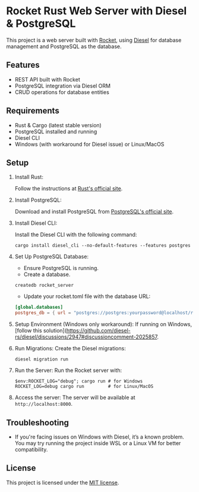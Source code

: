 # Rocket Rust Web Server with Diesel & PostgreSQL

This project is a web server built with [Rocket](https://rocket.rs), using [Diesel](https://diesel.rs) for database
management and PostgreSQL as the database.

## Features

- REST API built with Rocket
- PostgreSQL integration via Diesel ORM
- CRUD operations for database entities

## Requirements

- Rust & Cargo (latest stable version)
- PostgreSQL installed and running
- Diesel CLI
- Windows (with workaround for Diesel issue) or Linux/MacOS

## Setup

1. Install Rust:

   Follow the instructions at [Rust's official site](https://www.rust-lang.org/tools/install).
2. Install PostgreSQL:

   Download and install PostgreSQL from [PostgreSQL's official site](https://www.postgresql.org/download/).
3. Install Diesel CLI:

   Install the Diesel CLI with the following command:
   ```shell
   cargo install diesel_cli --no-default-features --features postgres
   ```
4. Set Up PostgreSQL Database:
    - Ensure PostgreSQL is running.
    - Create a database.
   ```shell
   createdb rocket_server
   ```
    - Update your rocket.toml file with the database URL:
   ```toml
   [global.databases]
   postgres_db = { url = "postgres://postgres:yourpassword@localhost/rocket_server" }
   ```
5. Setup Environment (Windows only workaround):
   If running on
   Windows, [follow this solution](https://github.com/diesel-rs/diesel/discussions/2947#discussioncomment-2025857.
6. Run Migrations:
   Create the Diesel migrations:
   ```shell
   diesel migration run
   ```
7. Run the Server:
   Run the Rocket server with:
   ```shell
   $env:ROCKET_LOG="debug"; cargo run # for Windows
   ROCKET_LOG=debug cargo run         # for Linux/MacOS
   ```
8. Access the server:
   The server will be available at `http://localhost:8000`.

## Troubleshooting

- If you're facing issues on Windows with Diesel, it’s a known problem. You may try running the project inside WSL or a
  Linux VM for better compatibility.

## License

This project is licensed under the [MIT license](LICENSE).

